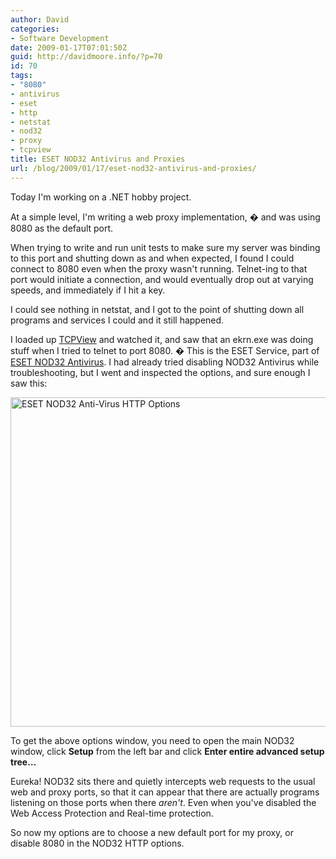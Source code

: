 ```yaml
---
author: David
categories:
- Software Development
date: 2009-01-17T07:01:50Z
guid: http://davidmoore.info/?p=70
id: 70
tags:
- "8080"
- antivirus
- eset
- http
- netstat
- nod32
- proxy
- tcpview
title: ESET NOD32 Antivirus and Proxies
url: /blog/2009/01/17/eset-nod32-antivirus-and-proxies/
---
```


Today I'm working on a .NET hobby project.

At a simple level, I'm writing a web proxy implementation, � and was using 8080 as the default port.

When trying to write and run unit tests to make sure my server was binding to this port and shutting down as and when expected, I found I could connect to 8080 even when the proxy wasn't running. Telnet-ing to that port would initiate a connection, and would eventually drop out at varying speeds, and immediately if I hit a key.

I could see nothing in netstat, and I got to the point of shutting down all programs and services I could and it still happened.

I loaded up <a title="TCPView" href="http://technet.microsoft.com/en-us/sysinternals/bb897437.aspx" target="_blank">TCPView</a> and watched it, and saw that an ekrn.exe was doing stuff when I tried to telnet to port 8080. � This is the ESET Service, part of <a title="ESET NOD32 Antivirus Home Page" href="http://www.eset.com/products/nod32.php" target="_blank">ESET NOD32 Antivirus</a>. I had already tried disabling NOD32 Antivirus while troubleshooting, but I went and inspected the options, and sure enough I saw this:

<img class="size-full wp-image-71" title="ESET NOD32 Anti-Virus HTTP Options" src="http://www.sadrobot.co.nz/wp-content/uploads/2009/01/nod32.png" alt="ESET NOD32 Anti-Virus HTTP Options" width="729" height="527" />

To get the above options window, you need to open the main NOD32 window, click **Setup** from the left bar and click **Enter entire advanced setup tree&#8230;**

Eureka! NOD32 sits there and quietly intercepts web requests to the usual web and proxy ports, so that it can appear that there are actually programs listening on those ports when there _aren't_. Even when you've disabled the Web Access Protection and Real-time protection.

So now my options are to choose a new default port for my proxy, or disable 8080 in the NOD32 HTTP options.
